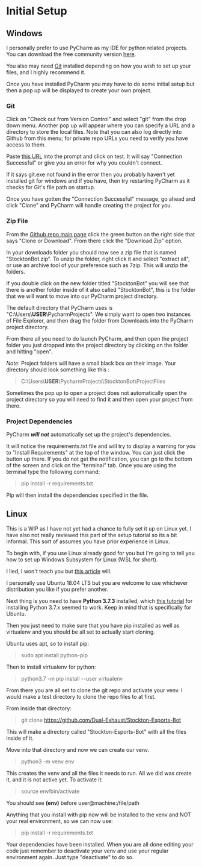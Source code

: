 # Initial Setup

## Windows
I personally prefer to use PyCharm as my IDE for python related projects. You can download the free community version [here](https://www.jetbrains.com/pycharm/download/#section=windows).

You also may need [Git](https://git-scm.com/) installed depending on how you wish to set up your files, and I highly recommend it.

Once you have installed PyCharm you may have to do some initial setup but then a pop up will be displayed to create your own project. 

### Git
Click on "Check out from Version Control" and select "git" from the drop down menu. Another pop up will appear where you can specify a URL and a directory to store the local files. Note that you can also log directly into Github from this menu; for private repo URLs you need to verify you have access to them. 

Paste [this URL](https://github.com/Dual-Exhaust/Stockton-Esports-Bot) into the prompt and click on test. It will say "Connection Successful" or give you an error for why you couldn't connect. 

If it says git.exe not found in the error then you probably haven't yet installed git for windows and if you have, then try restarting PyCharm as it checks for Git's file path on startup.

Once you have gotten the "Connection Successful" message, go ahead and click "Clone" and PyCharm will handle creating the project for you.

### Zip File

From the [Github repo main page](https://github.com/Dual-Exhaust/Stockton-Esports-Bot) click the green button on the right side that says "Clone or Download". From there click the "Download Zip" option.

In your downloads folder you should now see a zip file that is named "StocktonBot.zip". To unzip the folder, right click it and select "extract all", or use an archive tool of your preference such as 7zip. This will unzip the folders.

If you double click on the new folder titled "StocktonBot" you will see that there is another folder inside of it also called "StocktonBot", this is the folder that we will want to move into our PyCharm project directory. 

The default directory that PyCharm uses is "C:\Users\\**USER**\PycharmProjects". We simply want to open two instances of File Explorer, and then drag the folder from Downloads into the PyCharm project directory. 

From there all you need to do launch PyCharm, and then open the project folder you just dropped into the project directory by clicking on the folder and hitting "open".

*Note*: Project folders will have a small black box on their image. Your directory should look something like this :

> C:\Users\\**USER**\PycharmProjects\StocktonBot\ProjectFiles

Sometimes the pop up to open a project does not automatically open the project directory so you will need to find it and then open your project from there.

### Project Dependencies

PyCharm _**will not**_ automatically set up the project's dependencies. 

It will notice the requirements.txt file and will try to display a warning for you to "Install Requirements" at the top of the window. You can just click the button up there. If you do not get the notification, you can go to the bottom of the screen and click on the "terminal" tab. Once you are using the terminal type the following command:

> pip install -r requirements.txt

Pip will then install the dependencies specified in the file.


## Linux

This is a WIP as I have not yet had a chance to fully set it up on Linux yet. I have also not really reviewed this part of the setup tutorial so its a bit informal. This sort of assumes you have prior experience in Linux.

To begin with, if you use Linux already good for you but I'm going to tell you how to set up Windows Subsystem for Linux (WSL for short).

I lied, I won't teach you but [this article](https://docs.microsoft.com/en-us/windows/wsl/install-win10) will.

I personally use Ubuntu 18.04 LTS but you are welcome to use whichever distribution you like if you prefer another. 

Next thing is you need to have **Python 3.7.3** installed, which [this tutorial](https://websiteforstudents.com/installing-the-latest-python-3-7-on-ubuntu-16-04-18-04/) for installing Python 3.7.x seemed to work. Keep in mind that is specifically for Ubuntu.

Then you just need to make sure that you have pip installed as well as virtualenv and you should be all set to actually start cloning.

Ubuntu uses apt, so to install pip:

> sudo apt install python-pip

Then to install virtualenv for python:

> python3.7 -m pip install --user virtualenv

From there you are all set to clone the git repo and activate your venv. I would make a test directory to clone the repo files to at first.

From inside that directory:

>git clone https://github.com/Dual-Exhaust/Stockton-Esports-Bot

This will make a directory called "Stockton-Esports-Bot" with all the files inside of it. 

Move into that directory and now we can create our venv. 

> python3 -m venv env

This creates the venv and all the files it needs to run. All we did was create it, and it is not active yet. To activate it:

>source env/bin/activate

You should see **(env)** before user@machine:/file/path

Anything that you install with pip now will be installed to the venv and NOT your real environment, so we can now use:

> pip install -r requirements.txt

Your dependencies have been installed. When you are all done editing your code just remember to deactivate your venv and use your regular environment again. Just type "deactivate" to do so.

